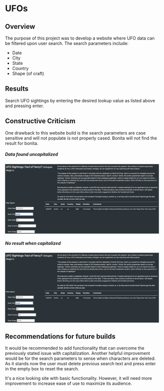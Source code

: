 # UFOs

## Overview
The purpose of this project was to develop a website where UFO data can be filtered upon user search.  The search parameters include:
- Date
- City
- State
- Country
- Shape (of craft)

## Results
Search UFO sightings by entering the desired lookup value as listed above and pressing enter.  

## Constructive Criticism
One drawback to this website build is the search parameters are case sensitive and will not populate is not properly cased.  Bonita will not find the result for bonita.

##### Data found uncapitalized
![](https://github.com/bktescher/UFOs/blob/main/static/images/lowercase.png)


##### No result when capitalized
![](https://github.com/bktescher/UFOs/blob/main/static/images/lowercase.png)


## Recommendations for future builds
It would be recommended to add functionality that can overcome the previously stated issue with capitalization.  Another helpful improvement would be for the search parameters to sense when characters are deleted.  As it stands now the user must delete previous search text and press enter in the empty box to reset the search.  

It's a nice looking site with basic functionality.  However, it will need more improvement to increase ease of use to maximize its audience.  
